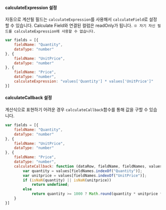 #### calculateExpression 설정

자동으로 계산될 필드는 `calculateExpression`를 사용해서 `calculateField`로 설정할 수 있습니다.
Calculate Field와 연결된 컬럼은 readOnly가 됩니다.
`※ 자기 자신 필드를 calculateExpression에 사용할 수 없습니다.`

```js
var fields = [{
    fieldName: "Quantity",
    dataType: "number"
}, {
    fieldName: "UnitPrice",
    dataType: "number"
}, {
    fieldName: "Price",
    dataType: "number",
    calculateExpression: "values['Quantity'] * values['UnitPrice']"
}]
```

#### calculateCallback 설정

계산식으로 표현하기 어려운 경우 `calculateCallback`함수를 통해 값을 구할 수 있습니다.

```js
var fields = [{
    fieldName: "Quantity",
    dataType: "number"
}, {
    fieldName: "UnitPrice",
    dataType: "number"
}, {
	fieldName: "Price",
	dataType: "number",
	calculateCallback: function (dataRow, fieldName, fieldNames, values) {
	    var quantity = values[fieldNames.indexOf("Quantity")];
	    var unitprice = values[fieldNames.indexOf("UnitPrice")];
	    if (isNaN(quantity) || isNaN(unitprice))
	        return undefined;
	    else
	        return quantity >= 1000 ? Math.round(quantity * unitprice * 0.95) : quantity * unitprice;
	}
}]
```